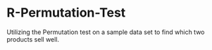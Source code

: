 # R-Permutation-Test
Utilizing the Permutation test on a sample data set to find which two products sell well.
